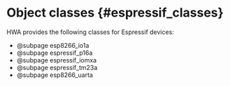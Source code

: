 
Object classes {#espressif_classes}
==============

HWA provides the following classes for Espressif devices:

* @subpage esp8266_io1a
* @subpage espressif_p16a
* @subpage espressif_iomxa
* @subpage espressif_tm23a
* @subpage esp8266_uarta
